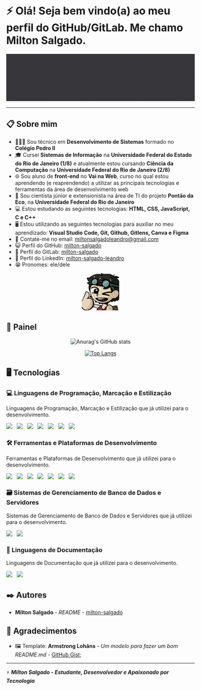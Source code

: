 # ⚡ Olá! Seja bem vindo(a) ao meu perfil do GitHub/GitLab. Me chamo Milton Salgado. 

![Screenshot](img/banner-milton-salgado.gif)

<hr>

## 📋 Sobre mim

* 👨🏻‍💻 Sou técnico em **Desenvolvimento de Sistemas** formado no **Colégio Pedro II**
* 🎓 Cursei **Sistemas de Informação** na **Universidade Federal do Estado do Rio de Janeiro (1/8)** e atualmente estou cursando **Ciência da Computação** na **Universidade Federal do Rio de Janeiro (2/8)**
* 🌐 Sou aluno de **front-end** no **Vai na Web**, curso no qual estou aprendendo (e reaprendendo) a utilizar as principais tecnologias e ferramentas da área de desenvolvimento web
* 🏬 Sou cientista júnior e extensionista na área de TI do projeto **Pontão da Eco**, na **Universidade Federal do Rio de Janeiro**
* 💻 Estou estudando as seguintes tecnologias: **HTML, CSS, JavaScript, C e C++**
* 🖥️ Estou utilizando as seguintes tecnologias para auxiliar no meu aprendizado: **Visual Studio Code, Git, Github, Gitlens, Canva e Figma**
* 📧 Contate-me no email: <a href="mailto:miltonsalgadoleandro@gmail.com">miltonsalgadoleandro@gmail.com</a>
* 😺 Perfil do GitHub: <a href="https://github.com/milton-salgado" target="_blank">milton-salgado</a>
* 🦊 Perfil do GitLab: <a href="https://gitlab.com/milton-salgado" target="_blank">milton-salgado</a>
* 💼 Perfil do LinkedIn: <a href="https://www.linkedin.com/in/milton-salgado-leandro/" target="_blank">milton-salgado-leandro</a>
* 😁 Pronomes: ele/dele

<div align="center"><img src="img/avatar-milton-salgado.png" width="100"/></div>

## 🚀 Painel

<div align="center"> 

![Anurag's GitHub stats](https://github-readme-stats.vercel.app/api?username=milton-salgado&show_icons=true&theme=discord_old_blurple) 

[![Top Langs](https://github-readme-stats.vercel.app/api/top-langs/?username=milton-salgado&layout=compact&theme=discord_old_blurple)](https://github.com/anuraghazra/github-readme-stats)

</div>

## 🖥️ Tecnologias

### 💻 Linguagens de Programação, Marcação e Estilização

Linguagens de Programação, Marcação e Estilização que já utilizei para o desenvolvimento.

<img src="https://cdn.jsdelivr.net/gh/devicons/devicon/icons/html5/html5-original.svg" width="50"/> 
&nbsp; 
<img src="https://cdn.jsdelivr.net/gh/devicons/devicon/icons/css3/css3-original.svg" width="50"/> 
&nbsp; 
<img src="https://cdn.jsdelivr.net/gh/devicons/devicon/icons/javascript/javascript-original.svg" width="50"/>
&nbsp; 
<img src="https://cdn.jsdelivr.net/gh/devicons/devicon/icons/php/php-original.svg" width="50"/>
&nbsp; 
<img src="https://cdn.jsdelivr.net/gh/devicons/devicon/icons/c/c-original.svg" width="50"/>
&nbsp; 
<img src="https://cdn.jsdelivr.net/gh/devicons/devicon/icons/cplusplus/cplusplus-original.svg" width="50"/>
&nbsp; 
<img src="https://cdn.jsdelivr.net/gh/devicons/devicon/icons/csharp/csharp-original.svg" width="50"/>

### 🛠️ Ferramentas e Plataformas de Desenvolvimento

Ferramentas e Plataformas de Desenvolvimento que já utilizei para o desenvolvimento.

<img src="https://cdn.jsdelivr.net/gh/devicons/devicon/icons/vscode/vscode-original.svg" width="50"/>
&nbsp; 
<img src="https://cdn.jsdelivr.net/gh/devicons/devicon/icons/visualstudio/visualstudio-plain.svg" width="50"/>
&nbsp; 
<img src="https://cdn.jsdelivr.net/gh/devicons/devicon/icons/git/git-original.svg" width="50"/>
&nbsp; 
<img src="https://cdn.jsdelivr.net/gh/devicons/devicon/icons/github/github-original.svg" width="50"/>
&nbsp; 
<img src="https://cdn.jsdelivr.net/gh/devicons/devicon/icons/gitlab/gitlab-original.svg" width="50"/>
&nbsp; 
<img src="https://cdn.jsdelivr.net/gh/devicons/devicon/icons/figma/figma-original.svg" width="50"/>
&nbsp; 
<img src="https://cdn.jsdelivr.net/gh/devicons/devicon/icons/canva/canva-original.svg" width="50"/>

### 🗃️ Sistemas de Gerenciamento de Banco de Dados e Servidores

Sistemas de Gerenciamento de Banco de Dados e Servidores que já utilizei para o desenvolvimento.

<img src="https://cdn.jsdelivr.net/gh/devicons/devicon/icons/mysql/mysql-original.svg" width="50"/>
&nbsp; 
<img src="https://cdn.jsdelivr.net/gh/devicons/devicon/icons/microsoftsqlserver/microsoftsqlserver-plain.svg" width="50"/>

### 📝 Linguagens de Documentação

Linguagens de Documentação que já utilizei para o desenvolvimento.

<img src="https://cdn.jsdelivr.net/gh/devicons/devicon/icons/markdown/markdown-original.svg" width="50"/>
&nbsp;
<img src="https://cdn.jsdelivr.net/gh/devicons/devicon/icons/latex/latex-original.svg" width="50"/>

## ✒️ Autores

* **Milton Salgado** - *README* - [milton-salgado](https://github.com/milton-salgado)

## 🎁 Agradecimentos

* 🖼️ Template: **Armstrong Lohãns** - *Um modelo para fazer um bom README.md* - [GitHub Gist](https://gist.github.com/lohhans/f8da0b147550df3f96914d3797e9fb89);

<hr>

⚡ ***Milton Salgado - Estudante, Desenvolvedor e Apaixonado por Tecnologia***